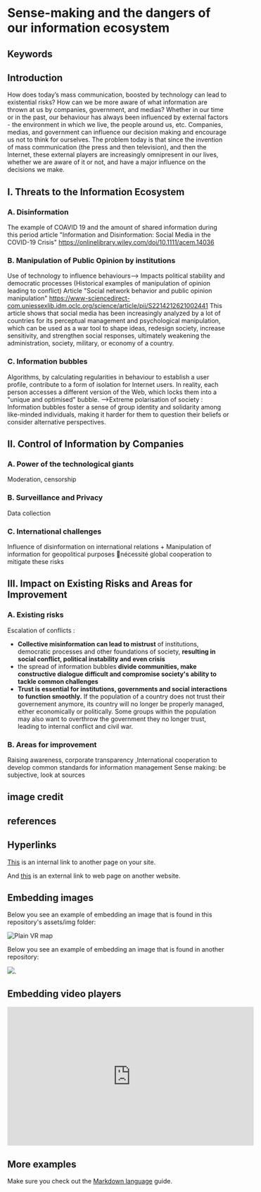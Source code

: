 # Sense-making and the dangers of our information ecosystem
## Keywords
## Introduction
How does today’s mass communication, boosted by technology can lead to existential risks? How can we be more aware of what information are thrown at us by companies, government, and medias?
Whether in our time or in the past, our behaviour has always been influenced by external factors - the environment in which we live, the people around us, etc. Companies, medias, and government can influence our decision making and encourage us not to think for ourselves. The problem today is that since the invention of mass communication (the press and then television), and then the Internet, these external players are increasingly omnipresent in our lives, whether we are aware of it or not, and have a major influence on the decisions we make.

## I. Threats to the Information Ecosystem
### A. Disinformation
The example of COAVID 19 and the amount of shared information during this period 
article "Information and Disinformation: Social Media in the COVID-19 Crisis" https://onlinelibrary.wiley.com/doi/10.1111/acem.14036
### B. Manipulation of Public Opinion by institutions
Use of technology to influence behaviours--> Impacts political stability and democratic processes (Historical examples of manipulation of opinion leading to conflict)
Article "Social network behavior and public opinion manipulation" https://www-sciencedirect-com.uniessexlib.idm.oclc.org/science/article/pii/S2214212621002441 
This article shows that social media has been increasingly analyzed by a lot of countries for its perceptual management and psychological manipulation, which can be used as a war tool to shape ideas, redesign society, increase sensitivity, and strengthen social responses, ultimately weakening the administration, society, military, or economy of a country.
### C. Information bubbles
Algorithms, by calculating regularities in behaviour to establish a user profile, contribute to a form of isolation for Internet users. In reality, each person accesses a different version of the Web, which locks them into a "unique and optimised" bubble.
-->Extreme polarisation of society : Information bubbles foster a sense of group identity and solidarity among like-minded individuals, making it harder for them to question their beliefs or consider alternative perspectives.

## II. Control of Information by Companies
### A. Power of the technological giants
Moderation, censorship 
### B. Surveillance and Privacy
Data collection 
### C. International challenges
Influence of disinformation on international relations + Manipulation of information for geopolitical purposes nécessité global cooperation to mitigate these risks
##  III. Impact on Existing Risks and Areas for Improvement
### A. Existing risks
Escalation of conflicts :
- **Collective misinformation can lead to mistrust** of institutions, democratic processes and other foundations of society, **resulting in social conflict, political instability and even crisis**
- the spread of information bubbles **divide communities, make constructive dialogue difficult and compromise society's ability to tackle common challenges**
- **Trust is essential for institutions, governments and social interactions to function smoothly.** If the population of a country does not trust their governement anymore, its country will no longer be properly managed, either economically or politically. Some groups within the population may also want to overthrow the government they no longer trust, leading to internal conflict and civil war.
### B. Areas for improvement
Raising awareness, corporate transparency ,International cooperation to develop common standards for information management
Sense making: be subjective, look at sources

## image credit
## references


## Hyperlinks
[This](checklist.md) is an internal link to another page on your site. 

And [this](https://duckduckgo.com/?q=existential+risks&t=brave&ia=web&iai=https%3A%2F%2Fwww.youtube.com%2Fwatch%3Fv%3DdzlxU3g7hUY) is an external link to web page on another website. 

## Embedding images
Below you see an example of embedding an image that is found in this repository's assets/img folder: 

![Plain VR map](assets/img/vr-map-plain.svg)

Below you see an example of embedding an image that is found in another repository:

![](https://khofstadter.com/assets/img/2005-04-01-khofstadter-painting-chien.jpg). 

## Embedding video players

<iframe width="560" height="315" src="https://www.youtube.com/embed/lfPJ7Tz4JGs" title="YouTube video player" frameborder="0" allow="accelerometer; autoplay; clipboard-write; encrypted-media; gyroscope; picture-in-picture" allowfullscreen></iframe>

## More examples
Make sure you check out the [Markdown language](https://guides.github.com/features/mastering-markdown/) guide. 


